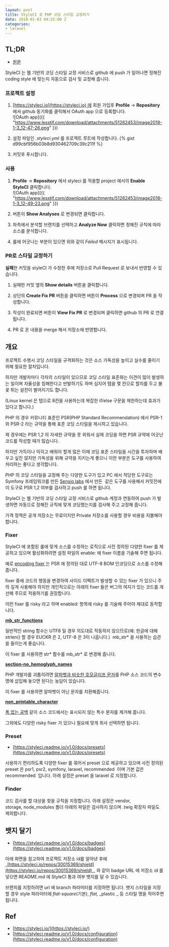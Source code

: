 ```yaml
---
layout: post
title: StyleCI 로 PHP 코딩 스타일 교정하기
date: 2018-01-03 04:25:00 Z
categories:
- laravel
---
```


TL;DR
-----
* [원문](https://www.lesstif.com/pages/viewpage.action?pageId=51282453)

StyleCI 는 웹 기반의 코딩 스타일 교정 서비스로 github 에 push 가 일어나면 정해진 coding style 에 맞는지 자동으로 검사 및 교정해 줍니다.


### 프로젝트 설정

1.  [https://styleci.io](https://styleci.io) 에 회원 가입후 **Profile** → **Repository** 에서 github 동기화를 클릭해서 OAuth app 으로 등록합니다.  
     ![OAuth app]({{ "https://www.lesstif.com/download/attachments/51282453/image2018-1-3_12-47-26.png" }}) 
    
2.  설정 파일인 _.styleci.yml_ 를 프로젝트 루트에 작성합니다.
    {% gist d99cbf956b03b8d930462709c39c211f %}
    
3.  커밋후 푸시합니다.

### 사용

1.  **Profile** → **Repository** 에서 styleci 를 적용할 project 에서의 **Enable StyleCI** 클릭합니다.  
     ![OAuth app]({{ "https://www.lesstif.com/download/attachments/51282453/image2018-1-3_12-49-23.png" }})  
    
2.  버튼이 **Show Analyses** 로 변경되면 클릭합니다.  
    
3.  좌측에서 분석할 브랜치를 선택하고 **Analyze Now** 클릭하면 정해진 규칙에 따라 소스를 분석합니다.  
    
4.  룰에 어긋나는 부분이 있으면 위와 같이 _Failed_ 메시지가 표시됩니다.

### PR로 스타일 교정하기

**실패**한 커밋을 styleCI 가 수정한 후에 저장소로 Pull Request 로 보내서 반영할 수 있습니다.
  

1.  실패한 커밋 옆의 **Show details** 버튼을 클릭합니다.  
      
    
2.  상단의 **Create Fix PR** 버튼을 클릭하면 버튼이 **Process** 으로 변경되며 PR 을 작성합니다.  
      
    
3.  작성이 완료되면 버튼이 **View Fix PR** 로 변경되며 클릭하면 github 의 PR 로 연결됩니다.  
      
    
4.  PR 로 온 내용을 merge 해서 저장소에 반영합니다.  
      
    

개요
--

프로젝트 수행시 코딩 스타일을 규격화하는 것은 소스 가독성을 높이고 실수를 줄이기 위해 필요한 절차입니다.

  

하지만 개발자마다 각자의 스타일이 있으므로 코딩 스타일 표준화는 이견이 많이 발생하는 일이며 자율성을 침해한다고 반발하기도 하며 심지어 탭을 몇 칸으로 할지를 두고 불꽃 튀는 설전이 벌어지기도 합니다.

(Linux kernel 은 탭으로 8칸을 사용하는데 복잡한 if/else 구문을 제한하는데 효과가 있다고 합니다.)

  

PHP 의 경우 커뮤니티 표준인 PSR(PHP Standard Recommendation) 에서 PSR-1 와 PSR-2 라는 규약을 통해 표준 코딩 스타일을 제시하고 있습니다.

  

제 경우에는 PSR 1,2 의 자세한 규약을 못 외워서 실제 코딩을 하면 PSR 규약에 어긋난 코드를 작성할 때가 많습니다.

  

하지만 가득이나 익히고 배워야 할게 많은 이때 코딩 표준 스타일을 시간을 투자하며 배우고 싶진 않지만 가독성을 위해 규약을 지키는게 좋으니 이런 부분은 도구를 사용하여 처리하는 좋다고 생각합니다.

  

PHP 의 코딩 스타일을 교정해 주는 다양한 도구가 있고 PC 에서 적당한 도구로는 Symfony 프레임워크를 만든 [Sensio labs](https://sensiolabs.com/) 에서 만든  같은 도구를 사용해서 커밋전에 이 도구로 PSR 1,2 여부를 검사하고 push 를 하면 됩니다.

  

StyleCI 는 웹 기반의 코딩 스타일 교정 서비스로 github 계정과 연동하여 push 가 발생하면 자동으로 정해진 규칙에 맞게 코딩했는지를 검사해 주고 교정해 줍니다. 

  

가격 정책은 공개 저장소는 무료이지만 Private 저장소를 사용할 경우 비용을 지불해야 합니다.

  

### Fixer

StyleCI 에 포함된 룰에 맞게 소스를 수정하는 로직으로 사전 정의된 다양한 fixer 를 제공하고 있으며 활성화하려면 설정 파일의 enable: 에 fixer 이름을 기술해 주면 됩니다.

예로 [encoding fixer ](https://styleci.readme.io/v1.0/docs/fixers#section-encoding)는 PSR 에 정의된 대로 UTF-8 BOM 인코딩으로 소스를 수정해 줍니다.

  

fixer 중에 코드의 행동을 변경하여 사이드 이펙트가 발생할 수 있는 fixer 가 있으니 주의 깊게 사용해야 하지만 개인적으로는 아래의 fixer 들은 버그의 여지가 있는 코드를 개선해 주므로 적용하기를 권장합니다. 

이런 fixer 를 risky 라고 하며 enabled: 항목에 risky 를 기술해 주어야 제대로 동작합니다.

**[mb\_str\_functions](https://styleci.readme.io/v1.0/docs/fixers#section-mb_str_functions)**

일반적인 string 함수는 UTF8 일 경우 의도대로 작동하지 않으므로(예: 한글에 대해 strlen() 할 경우 EUCKR 은 2, UTF-8 은 3이 나옵니다.)  mb_str* 을 사용하는 습관을 들이는게 좋습니다.

이 fixer 를 사용하면 str* 함수를 mb_str* 로 변경해 줍니다.

  

**[section-no\_homoglyph\_names](https://styleci.readme.io/v1.0/docs/fixers#section-no_homoglyph_names)**

PHP 개발자를 괴롭히려면 [알파벳과 비슷한 호모글리프 문자](https://ko.wikipedia.org/wiki/%ED%98%B8%EB%AA%A8%EA%B8%80%EB%A6%AC%ED%94%84)를 PHP 소스 코드의 변수명에 삽입해 놓으면 된다는 농담이 있습니다.

이 fixer 를 사용하면 알파벳이 아닌 문자를 치환해줍니다.

  

**[non\_printable\_character](https://styleci.readme.io/v1.0/docs/fixers#section-non_printable_character)**

[폭 없는 공백](https://ko.wikipedia.org/wiki/%ED%8F%AD_%EC%97%86%EB%8A%94_%EA%B3%B5%EB%B0%B1) 같이 소스 코드에서는 표시되지 않는 특수 문자를 제거해 줍니다.

  

그외에도 다양한 risky fixer 가 있으니 필요에 맞게 취사 선택하면 됩니다.

### Preset

*   [https://styleci.readme.io/v1.0/docs/presets](https://styleci.readme.io/v1.0/docs/presets)

사용하기 편리하도록 다양한 fixer 를 묶어서 preset 으로 제공하고 있으며 사전 정의된 preset 은 psr1, psr2, symfony, laravel, recommended  이며 기본 값은 recommended  입니다. 아래 설정은 preset 을 laravel 로 지정합니다.

  

### Finder

코드 검사를 할 대상을 찾을 규칙을 지정합니다. 아래 설정은 vendor, storage, node_modules 폴더 아래의 파일은 검사하지 않으며 .twig 확장자 파일도 제외합니다.

  

뱃지 달기
-----

*   [https://styleci.readme.io/v1.0/docs/badges](https://styleci.readme.io/v1.0/docs/badges)

아래 화면을 참고하여 프로젝트 저장소 id를 알아낸 후에 _[https://styleci.io/repos/30015369/shield](https://styleci.io/repos/30015369/shield) _ 와 같이 badge URL 에 저장소 id 를 넣으면 README.md 에 StyleCI 통과 여부 뱃지를 달 수 있습니다.

  

브랜치를 지정하려면 url 에 branch 파라미터를 지정하면 됩니다. 뱃지 스타일을 지정할 경우 style 파라미터에 _flat-square_(기본), _flat,_ _plastic _ 등 스타일 명을 적어주면 됩니다.

  

  

Ref
---

*   [https://styleci.io/](https://styleci.io/)
*   [https://styleci.readme.io/v1.0/docs/configuration](https://styleci.readme.io/v1.0/docs/configuration)
